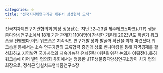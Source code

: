 ```yaml
---
categories: e
title: "전국지자체연구기관 제주서 상생협력 모색"
---
```

전국지자체연구기관협의회(회장 정용환)는 지난 22~23일 제주테크노파크(JTP) 생물종다양성연구소에서 18개 기관 관계자 110여명이 참석한 가운데 2022년도 하반기 워크숍을 진행했다.이번 워크숍은 지속적인 연구개발 성과 발굴과 확산을 위해 마련됐다.워크숍을 통해서는 소속 연구기관의 교류협력 증진과 상호 벤치마킹을 통해 지역경제를 활성화하고 지역발전 국가사업의 지속가능한 유치전략 마련을 위한 논의가 이뤄졌다.특히 워크숍에 이어 열린 협의회 총회에서는 정용환 JTP생물종다양성연구소장이 차기 협의회장으로, 정석근 임실치즈앤식품연구소장